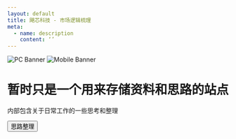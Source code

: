 ```yaml
---
layout: default
title: 飓芯科技 - 市场逻辑梳理
meta:
  - name: description
    content: ‘’
---
```


<!-- Banner Section -->
<div class="banner">
  <img src="{{ '/assets/images/Banner-tuya.webp' | relative_url }}" alt="PC Banner" class="pc-banner">
  <img src="{{ '/assets/images/social-media.jpg' | relative_url }}" alt="Mobile Banner" class="mobile-banner">
  <div class="banner-text">
    <h1>暂时只是一个用来存储资料和思路的站点</h1>
    <p>内部包含关于日常工作的一些思考和整理</p>
    <button class="cta-button">思路整理</button>
  </div>
</div>
